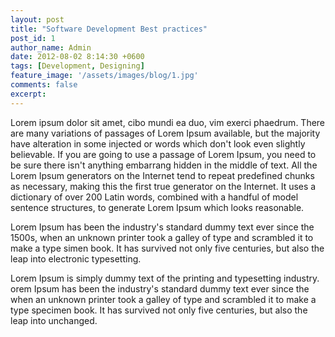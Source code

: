 ```yaml
---
layout: post
title: "Software Development Best practices"
post_id: 1
author_name: Admin
date: 2012-08-02 8:14:30 +0600
tags: [Development, Designing]
feature_image: '/assets/images/blog/1.jpg'
comments: false
excerpt:  
---
```


<p class="mb-30">Lorem ipsum dolor sit amet, cibo mundi ea duo, vim exerci phaedrum. There are many variations of passages of Lorem Ipsum available, but the majority have alteration in some injected or  words which don't look even slightly believable. If you are going to use a passage of Lorem Ipsum, you need to be sure there isn't anything embarrang hidden in the middle of text. All the Lorem Ipsum generators on the Internet tend to repeat predefined chunks as necessary, making this the first true generator on the Internet. It uses a dictionary of over 200 Latin words, combined with a handful of model sentence structures, to generate Lorem Ipsum which looks reasonable. </p>
<p class="mb-30">Lorem Ipsum has been the industry's standard dummy text ever since the 1500s, when an unknown printer took a galley of type and scrambled it to make a type simen book. It has survived not only five centuries, but also the leap into electronic typesetting.</p>
<p>Lorem Ipsum is simply dummy text of the printing and typesetting industry. orem Ipsum has been the industry's standard dummy text ever since the when an unknown printer took a galley of type and scrambled it to make a type specimen book. It has survived not only five centuries, but also the leap into  unchanged.</p>